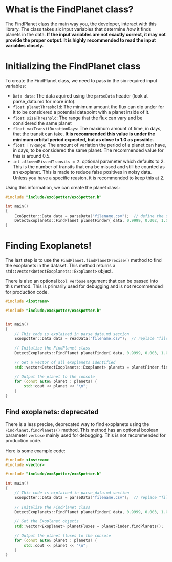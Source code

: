 # What is the FindPlanet class?

The FindPlanet class the main way you, the developer, interact with this library. The class takes six input variables that determine *how* it finds planets in the data. **If the input variables are not exactly correct, it may not provide the proper output. It is highly recommended to read the input variables closely.**

# Initializing the FindPlanet class

To create the FindPlanet class, we need to pass in the six required input variables:

- `Data data`: The data aquired using the `parseData` header (look at parse_data.md for more info).
- `float planetThreshold`: The minimum amount the flux can dip under for it to be considered a potential datapoint with a planet inside of it.
- `float sizeThreshold`: The range that the flux can vary and be considered the same planet
- `float maxTransitDurationDays`: The maximum amount of time, in days, that the transit can take. **It is recommended this value is under the minimum orbital period expected, but as close to 1.0 as possible.**
- `float TTVRange`: The amount of variation the period of a planet can have, in days, to be considered the same planet. The recommended value for this is around 0.5.
- `int allowedMissedTransits = 2`: optional parameter which defaults to 2. This is the number of transits that cna be missed and still be counted as an exoplanet. This is made to reduce false positives in noisy data. Unless you have a specific reasion, it is recommended to keep this at 2.

Using this information, we can create the planet class:

```cpp
#include "include/exoSpotter/exoSpotter.h"

int main()
{
    ExoSpotter::Data data = parseData("filename.csv");  // define the data, read the previous section for more info
    DetectExoplanets::FindPlanet planetFinder{ data, 0.9999, 0.002, 1.5, 0.4, 2 };
}
```


# Finding Exoplanets!

The last step is to use the `FindPlanet.findPlanetPrecise()` method to find the exoplanets in the dataset. This method returns a `std::vector<DetectExoplanets::Exoplanet>` object.

There is also an optional `bool verbose` argument that can be passed into this method. This is primarily used for debugging and is not recommended for production code.

```cpp
#include <iostream>

#include "include/exoSpotter/exoSpotter.h"


int main()
{
    // This code is explained in parse_data.md section
    ExoSpotter::Data data = readData("filename.csv");  // replace "filename" with your file's name
    
    // Initalize the FindPlanet class
    DetectExoplanets::FindPlanet planetFinder{ data, 0.9999, 0.003, 1.0, 0.1, 2 };
    
    // Get a vector of all exoplanets identified
    std::vector<DetectExoplanets::Exoplanet> planets = planetFinder.findPlanetsPrecise();
    
    // Output the planet to the console
    for (const auto& planet : planets) {
        std::cout << planet << "\n";
    }
}
```

## Find exoplanets: deprecated

There is a less precise, deprecated way to find exoplanets using the `FindPlanet.findPlanets()` method. This method has an optional boolean parameter `verbose` mainly used for debugging. This is not recommended for production code. 

Here is some example code:
```cpp
#include <iostream>
#include <vector>

#include "include/exoSpotter/exoSpotter.h"

int main()
{
    // This code is explained in parse_data.md section
    ExoSpotter::Data data = parseData("filename.csv");  // replace "filename" with your file's name
    
    // Initalize the FindPlanet class
    DetectExoplanets::FindPlanet planetFinder{ data, 0.9999, 0.003, 1.0, 0.1, 2  };
    
    // Get the Exoplanet objects
    std::vector<Exoplanet> planetFluxes = planetFinder.findPlanets();
    
    // Output the planet fluxes to the console
    for (const auto& planet : planets) {
        std::cout << planet << "\n";
    }
}
```